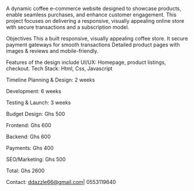 
A dynamic coffee e-commerce website designed to showcase products, enable seamless purchases, and enhance customer engagement. This project focuses on delivering a responsive, visually appealing online store with secure transactions and a subscription model.

Objectives
This a built responsive, visually appealing coffee store.
It secure payment gateways for smooth transactions
Detailed product pages with images & reviews and mobile-friendly.

Features of the design include
  UI/UX: Homepage, product listings, checkout.
  Tech Stack: Html, Css, Javascript

Timeline
 Planning & Design: 2 weeks
 
 Development: 6 weeks
 
 Testing & Launch: 3 weeks

Budget
  Design: Ghs 500
 
  Frontend: Ghs 600
  
  Backend: Ghs 600
  
  Payments: Ghs 400 
  
  SEO/Marketing: Ghs 500
  
  Total: Ghs 2600

Contact: ddazzle66@gmail.com| 0553119640 
